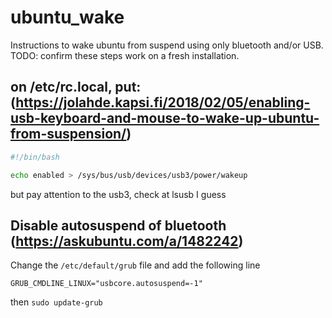 # ubuntu_wake

Instructions to wake ubuntu from suspend using only bluetooth and/or USB. TODO: confirm these steps work on a fresh installation.

## on /etc/rc.local, put: (https://jolahde.kapsi.fi/2018/02/05/enabling-usb-keyboard-and-mouse-to-wake-up-ubuntu-from-suspension/)

```bash
#!/bin/bash 

echo enabled > /sys/bus/usb/devices/usb3/power/wakeup
```

but pay attention to the usb3, check at lsusb I guess

## Disable autosuspend of bluetooth (https://askubuntu.com/a/1482242)

Change the `/etc/default/grub` file and add the following line 

`GRUB_CMDLINE_LINUX="usbcore.autosuspend=-1"` 

then `sudo update-grub`

